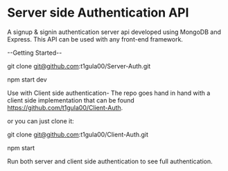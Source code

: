 # Server side Authentication API
A signup & signin authentication server api developed using MongoDB and Express. This API can be used with any front-end framework.


--Getting Started--

git clone git@github.com:t1gula00/Server-Auth.git

npm start dev

Use with Client side authentication- The repo goes hand in hand with a client side implementation that can be found https://github.com/t1gula00/Client-Auth.

or you can just clone it:

git clone git@github.com:t1gula00/Client-Auth.git

npm start

Run both server and client side authentication to see full authentication.


